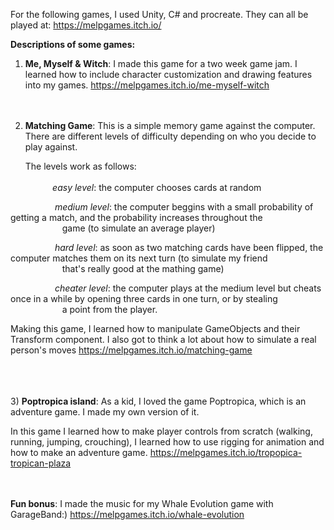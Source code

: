 For the following games, I used Unity, C# and procreate. They can all be played at: https://melpgames.itch.io/ 

**Descriptions of some games:**

1) **Me, Myself & Witch**: I made this game for a two week game jam. I learned how to include character customization and drawing features into my games.
                       https://melpgames.itch.io/me-myself-witch 
<br/><br/><br/>
2) **Matching Game**: This is a simple memory game against the computer. There are different levels of difficulty depending on who you decide to play against. 
                  
      The levels work as follows: <br/><br/>
&nbsp;&nbsp;&nbsp;&nbsp;&nbsp;&nbsp;&nbsp;&nbsp;&nbsp;&nbsp;&nbsp;*easy level*: the computer chooses cards at random<br/>
      
&nbsp;&nbsp;&nbsp;&nbsp;&nbsp;&nbsp;&nbsp;&nbsp;&nbsp;&nbsp;&nbsp;&nbsp;&nbsp;&nbsp;&nbsp;&nbsp;&nbsp;&nbsp;*medium level*: the computer beggins with a small probability of getting a match, and the probability increases throughout the <br/>
&nbsp;&nbsp;&nbsp;&nbsp;&nbsp;&nbsp;&nbsp;&nbsp;&nbsp;&nbsp;&nbsp;&nbsp;&nbsp;&nbsp;&nbsp;&nbsp;&nbsp;&nbsp;&nbsp;&nbsp;&nbsp;game (to simulate an average player)<br/>

&nbsp;&nbsp;&nbsp;&nbsp;&nbsp;&nbsp;&nbsp;&nbsp;&nbsp;&nbsp;&nbsp;&nbsp;&nbsp;&nbsp;&nbsp;&nbsp;&nbsp;&nbsp;*hard level*: as soon as two matching cards have been flipped, the computer matches them on its next turn (to simulate my friend <br/>
&nbsp;&nbsp;&nbsp;&nbsp;&nbsp;&nbsp;&nbsp;&nbsp;&nbsp;&nbsp;&nbsp;&nbsp;&nbsp;&nbsp;&nbsp;&nbsp;&nbsp;&nbsp;&nbsp;&nbsp;&nbsp;that's really good at the mathing game)<br/>

&nbsp;&nbsp;&nbsp;&nbsp;&nbsp;&nbsp;&nbsp;&nbsp;&nbsp;&nbsp;&nbsp;&nbsp;&nbsp;&nbsp;&nbsp;&nbsp;&nbsp;&nbsp;*cheater level*: the computer plays at the medium level but cheats once in a while by opening three cards in one turn, or by stealing<br/>
&nbsp;&nbsp;&nbsp;&nbsp;&nbsp;&nbsp;&nbsp;&nbsp;&nbsp;&nbsp;&nbsp;&nbsp;&nbsp;&nbsp;&nbsp;&nbsp;&nbsp;&nbsp;&nbsp;&nbsp;&nbsp;a point from the player.


Making this game, I learned how to manipulate GameObjects and their Transform component. I also got to think a lot about how to 
simulate a real person's moves
https://melpgames.itch.io/matching-game 
                 
<br/><br/>                                                      
3) **Poptropica island**: As a kid, I loved the game Poptropica, which is an adventure game. I made my own version of it.
                      
In this game I learned how to make player controls from scratch (walking, running, jumping, crouching), I learned how to use
rigging for animation and how to make an adventure game.
https://melpgames.itch.io/tropopica-tropican-plaza 

<br/><br/>
**Fun bonus**: I made the music for my Whale Evolution game with GarageBand:) https://melpgames.itch.io/whale-evolution 
      
    
